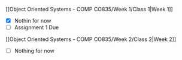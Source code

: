 [[Object Oriented Systems - COMP CO835/Week 1/Class 1|Week 1]]

- [x] Nothin for now
- [ ] Assignment 1 Due 

[[Object Oriented Systems - COMP CO835/Week 2/Class 2|Week 2]]

- [ ] Nothing for now




